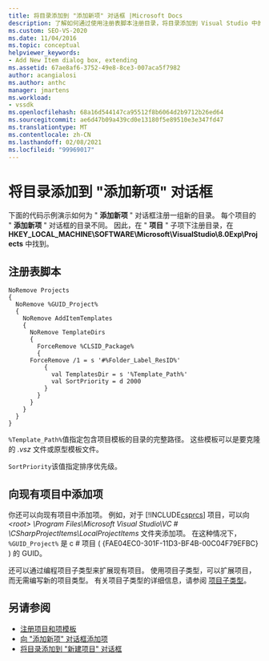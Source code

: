 ```yaml
---
title: 将目录添加到 "添加新项" 对话框 |Microsoft Docs
description: 了解如何通过使用注册表脚本注册目录，将目录添加到 Visual Studio 中的 "添加新项" 对话框。
ms.custom: SEO-VS-2020
ms.date: 11/04/2016
ms.topic: conceptual
helpviewer_keywords:
- Add New Item dialog box, extending
ms.assetid: 67ae8af6-3752-49e8-8ce3-007aca5f7982
author: acangialosi
ms.author: anthc
manager: jmartens
ms.workload:
- vssdk
ms.openlocfilehash: 68a16d544147ca95512f8b6064d2b9712b26ed64
ms.sourcegitcommit: ae6d47b09a439cd0e13180f5e89510e3e347fd47
ms.translationtype: MT
ms.contentlocale: zh-CN
ms.lasthandoff: 02/08/2021
ms.locfileid: "99969017"
---
```

# <a name="add-directories-to-the-add-new-item-dialog-box"></a>将目录添加到 "添加新项" 对话框
下面的代码示例演示如何为 " **添加新项** " 对话框注册一组新的目录。 每个项目的 " **添加新项** " 对话框的目录不同。 因此，在 " **项目** " 子项下注册目录，在 **HKEY_LOCAL_MACHINE\SOFTWARE\Microsoft\VisualStudio\8.0Exp\Projects** 中找到。

## <a name="registry-script"></a>注册表脚本

```
NoRemove Projects
{
  NoRemove %GUID_Project%
  {
    NoRemove AddItemTemplates
    {
      NoRemove TemplateDirs
      {
        ForceRemove %CLSID_Package%
        {
      ForceRemove /1 = s '#%Folder_Label_ResID%'
          {
            val TemplatesDir = s '%Template_Path%'
            val SortPriority = d 2000
          }
        }
      }
    }
  }
}
```

 `%Template_Path%`值指定包含项目模板的目录的完整路径。 这些模板可以是要克隆的 *.vsz* 文件或原型模板文件。

 `SortPriority`该值指定排序优先级。

## <a name="add-items-to-an-existing-project"></a>向现有项目中添加项
 你还可以向现有项目中添加项。 例如，对于 [!INCLUDE[csprcs](../../data-tools/includes/csprcs_md.md)] 项目，可以向 *\<root> \Program Files\Microsoft Visual Studio\VC # \CSharpProjectItems\LocalProjectItems* 文件夹添加项。 在这种情况下， `%GUID_Project%` 是 c # 项目 ( {FAE04EC0-301F-11D3-BF4B-00C04F79EFBC} ) 的 GUID。

 还可以通过编程项目子类型来扩展现有项目。 使用项目子类型，可以扩展项目，而无需编写新的项目类型。 有关项目子类型的详细信息，请参阅 [项目子类型](../../extensibility/internals/project-subtypes.md)。

## <a name="see-also"></a>另请参阅
- [注册项目和项模板](../../extensibility/internals/registering-project-and-item-templates.md)
- [向 "添加新项" 对话框添加项](../../extensibility/internals/adding-items-to-the-add-new-item-dialog-boxes.md)
- [将目录添加到 "新建项目" 对话框](../../extensibility/internals/adding-directories-to-the-new-project-dialog-box.md)
